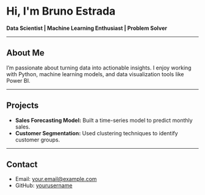 # Hi, I'm Bruno Estrada

**Data Scientist | Machine Learning Enthusiast | Problem Solver**

---

## About Me

I’m passionate about turning data into actionable insights. I enjoy working with Python, machine learning models, and data visualization tools like Power BI.

---

## Projects

- **Sales Forecasting Model:** Built a time-series model to predict monthly sales.
- **Customer Segmentation:** Used clustering techniques to identify customer groups.

---

## Contact

- Email: your.email@example.com  
- GitHub: [yourusername](https://github.com/yourusername)
